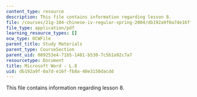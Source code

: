 ```yaml
---
content_type: resource
description: This file contains information regarding lesson 8.
file: /courses/21g-104-chinese-iv-regular-spring-2004/db192a9f0a7de16ffb8a40e3150dacdd_MIT21G_104S04_L8.pdf
file_type: application/pdf
learning_resource_types: []
ocw_type: OCWFile
parent_title: Study Materials
parent_type: CourseSection
parent_uid: 089253e4-71b5-1481-b530-7c5b1a92c7a7
resourcetype: Document
title: Microsoft Word - L.8
uid: db192a9f-0a7d-e16f-fb8a-40e3150dacdd
---
```

This file contains information regarding lesson 8.

